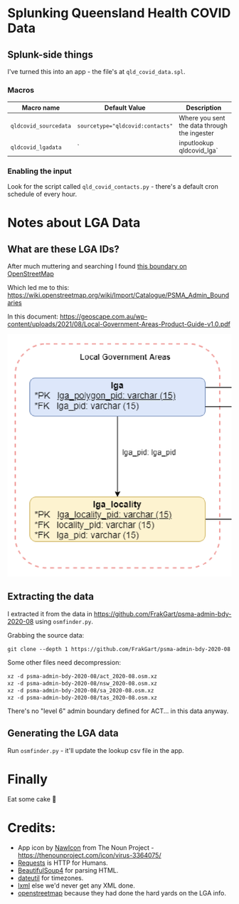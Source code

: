 # Splunking Queensland Health COVID Data

## Splunk-side things

I've turned this into an app - the file's at `qld_covid_data.spl`.

### Macros


| Macro name | Default Value | Description |
| --- | --- | --- |
| `qldcovid_sourcedata` | `sourcetype="qldcovid:contacts"` | Where you sent the data through the ingester |
| `qldcovid_lgadata` | `| inputlookup qldcovid_lga` | LGA Data from the lookup |

### Enabling the input

Look for the script called `qld_covid_contacts.py` - there's a default cron schedule of every hour.

# Notes about LGA Data 

## What are these LGA IDs?

After much muttering and searching I found [this boundary on OpenStreetMap](https://www.openstreetmap.org/relation/5656285#map=9/-24.8752/152.4408)

Which led me to this: https://wiki.openstreetmap.org/wiki/Import/Catalogue/PSMA_Admin_Boundaries

In this document: https://geoscape.com.au/wp-content/uploads/2021/08/Local-Government-Areas-Product-Guide-v1.0.pdf

![lga pid screenshot](assets/lga_pid_screenshot.png)

## Extracting the data
I extracted it from the data in https://github.com/FrakGart/psma-admin-bdy-2020-08 using `osmfinder.py`.

Grabbing the source data:

```
git clone --depth 1 https://github.com/FrakGart/psma-admin-bdy-2020-08 
```

Some other files need decompression:

```
xz -d psma-admin-bdy-2020-08/act_2020-08.osm.xz
xz -d psma-admin-bdy-2020-08/nsw_2020-08.osm.xz
xz -d psma-admin-bdy-2020-08/sa_2020-08.osm.xz
xz -d psma-admin-bdy-2020-08/tas_2020-08.osm.xz
```

There's no "level 6" admin boundary defined for ACT... in this data anyway.

## Generating the LGA data

Run `osmfinder.py` - it'll update the lookup csv file in the app.

# Finally 

Eat some cake 🍰

# Credits:

 - App icon by [NawIcon](https://thenounproject.com/nawiconstudio/)  from The Noun Project - https://thenounproject.com/icon/virus-3364075/
 - [Requests](https://docs.python-requests.org/en/master/index.html) is HTTP for Humans. 
 - [BeautifulSoup4](http://beautiful-soup-4.readthedocs.io) for parsing HTML.
 - [dateutil](https://pypi.org/project/python-dateutil/) for timezones.
 - [lxml](https://pypi.org/project/python-dateutil/) else we'd never get any XML done.
 - [openstreetmap](http://openstreetmap.org) because they had done the hard yards on the LGA info.
 